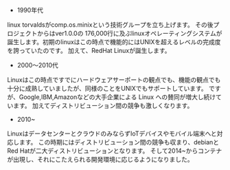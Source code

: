 


- 1990年代

linux torvaldsがcomp.os.minixという技術グループを立ち上げます。
その後プロジェクトからはver1.0.0の 176,000行に及ぶlinuxオペレーティングシステムが誕生します。初期のlinuxはこの時点で機能的にはUNIXを超えるレベルの完成度を誇っていたのです。
加えて、RedHat Linuxが誕生します。


- 2000～2010代

Linuxはこの時点ですでにハードウェアサーポートの観点でも、機能の観点でも十分に成熟していましたが、同様のことをUNIXでもサポートしています。
ですが、Google,IBM,Amazonなどの大手企業による Linux への賛同が増大し続けています。
加えてディストリビューション間の競争も激しくなります。


- 2010~

LinuxはデータセンターとクラウドのみならずIoTデバイスやモバイル端末へと対応します。
この時期にはディストリビューション間の競争も収まり、debianとRed Hatが二大ディストリビューションとなります。
そして2014~からコンテナが出現し、それにこたえられる開発環境に応じるようになりました。













